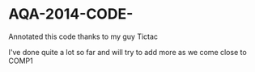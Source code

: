 AQA-2014-CODE-
==============

Annotated this code thanks to my guy Tictac

I've done quite a lot so far and will try to add more as we come close to COMP1


 
